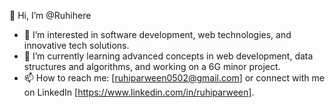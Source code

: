 👋 Hi, I’m @Ruhihere  
- 👀 I’m interested in software development, web technologies, and innovative tech solutions.  
- 🌱 I’m currently learning advanced concepts in web development,  data structures and algorithms, and working on a 6G minor project.  
- 📫 How to reach me: [ruhiparween0502@gmail.com] or connect with me on LinkedIn [https://www.linkedin.com/in/ruhiparween].  
